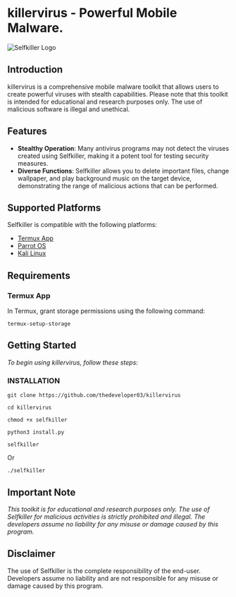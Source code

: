# killervirus - Powerful Mobile Malware.

![Selfkiller Logo](https://l.top4top.io/p_2656q9nit0.jpg)

## Introduction

killervirus is a comprehensive mobile malware toolkit that allows users to create powerful viruses with stealth capabilities. Please note that this toolkit is intended for educational and research purposes only. The use of malicious software is illegal and unethical. 

## Features

- **Stealthy Operation**: Many antivirus programs may not detect the viruses created using Selfkiller, making it a potent tool for testing security measures.
- **Diverse Functions**: Selfkiller allows you to delete important files, change wallpaper, and play background music on the target device, demonstrating the range of malicious actions that can be performed.

## Supported Platforms

Selfkiller is compatible with the following platforms:

- [Termux App](https://termux.com)
- [Parrot OS](https://www.parrotsec.org)
- [Kali Linux](https://www.kali.org)

## Requirements

### Termux App

In Termux, grant storage permissions using the following command:

```shell
termux-setup-storage
```

## Getting Started

<i>To begin using killervirus, follow these steps:</i>

### INSTALLATION

```
git clone https://github.com/thedeveloper03/killervirus 
```

```
cd killervirus
```

```
chmod +x selfkiller
```

```
python3 install.py
```

```
selfkiller
```

Or 

```
./selfkiller
```

## Important Note

<i>This toolkit is for educational and research purposes only. The use of Selfkiller for malicious activities is strictly prohibited and illegal. The developers assume no liability for any misuse or damage caused by this program.</i>

## Disclaimer

The use of Selfkiller is the complete responsibility of the end-user. Developers assume no liability and are not responsible for any misuse or damage caused by this program.


